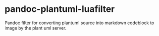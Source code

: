 # pandoc-plantuml-luafilter
Pandoc filter for converting plantuml source into markdown codeblock to image by the plant uml server.
